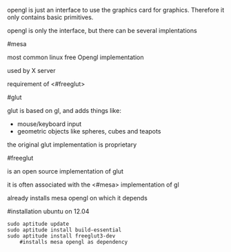 opengl is just an interface to use the graphics card
for graphics. Therefore it only contains basic primitives.

opengl is only the interface, but there can be several implentations

#mesa

most common linux free Opengl implementation

used by X server

requirement of <#freeglut>

#glut

glut is based on gl, and adds things like:

- mouse/keyboard input
- geometric objects like spheres, cubes and teapots

the original glut implementation is proprietary

#freeglut

is an open source implementation of glut

it is often associated with the <#mesa> implementation of gl

already installs mesa opengl on which it depends
              
#installation ubuntu on 12.04

    sudo aptitude update
    sudo aptitude install build-essential
    sudo aptitude install freeglut3-dev
        #installs mesa opengl as dependency

